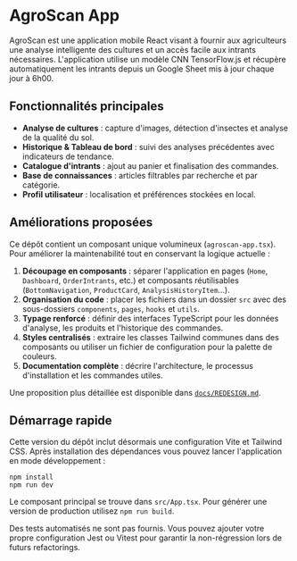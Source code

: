 # AgroScan App

AgroScan est une application mobile React visant à fournir aux agriculteurs une analyse intelligente des cultures et un accès facile aux intrants nécessaires. L'application utilise un modèle CNN TensorFlow.js et récupère automatiquement les intrants depuis un Google Sheet mis à jour chaque jour à 6h00.

## Fonctionnalités principales

- **Analyse de cultures** : capture d'images, détection d'insectes et analyse de la qualité du sol.
- **Historique & Tableau de bord** : suivi des analyses précédentes avec indicateurs de tendance.
- **Catalogue d'intrants** : ajout au panier et finalisation des commandes.
- **Base de connaissances** : articles filtrables par recherche et par catégorie.
- **Profil utilisateur** : localisation et préférences stockées en local.

## Améliorations proposées

Ce dépôt contient un composant unique volumineux (`agroscan-app.tsx`). Pour améliorer la maintenabilité tout en conservant la logique actuelle :

1. **Découpage en composants** : séparer l'application en pages (`Home`, `Dashboard`, `OrderIntrants`, etc.) et composants réutilisables (`BottomNavigation`, `ProductCard`, `AnalysisHistoryItem`...).
2. **Organisation du code** : placer les fichiers dans un dossier `src` avec des sous-dossiers `components`, `pages`, `hooks` et `utils`.
3. **Typage renforcé** : définir des interfaces TypeScript pour les données d'analyse, les produits et l'historique des commandes.
4. **Styles centralisés** : extraire les classes Tailwind communes dans des composants ou utiliser un fichier de configuration pour la palette de couleurs.
5. **Documentation complète** : décrire l'architecture, le processus d'installation et les commandes utiles.

Une proposition plus détaillée est disponible dans [`docs/REDESIGN.md`](docs/REDESIGN.md).

## Démarrage rapide

Cette version du dépôt inclut désormais une configuration Vite et Tailwind CSS.
Après installation des dépendances vous pouvez lancer l'application en mode
développement :

```
npm install
npm run dev
```

Le composant principal se trouve dans `src/App.tsx`. Pour générer une version de
production utilisez `npm run build`.

Des tests automatisés ne sont pas fournis. Vous pouvez ajouter votre propre
configuration Jest ou Vitest pour garantir la non-régression lors de futurs
refactorings.
